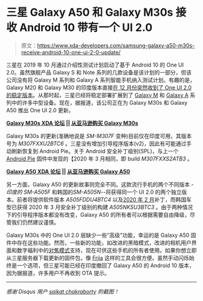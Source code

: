 # 三星 Galaxy A50 和 Galaxy M30s 接收 Android 10 带有一个 UI 2.0

> 原文：<https://www.xda-developers.com/samsung-galaxy-a50-m30s-receive-android-10-one-ui-2-0-update/>

三星在 2019 年 10 月通过介绍性测试计划启动了基于 Android 10 的 One UI 2.0。虽然旗舰产品 Galaxy S 和 Note 系列的几款设备是该计划的一部分，但该公司没有将 Galaxy M 系列和 Galaxy A 系列智能手机纳入测试计划。有趣的是，Galaxy M20 和 Galaxy M30 的印度版本直接[在 12 月份突然收到了 One UI 2.0 的稳定版本](https://www.xda-developers.com/android-10-rolling-out-samsung-galaxy-m20-galaxy-m30-india/)。从那时起，三星已经将稳定部署扩展到了 [Galaxy M](https://www.xda-developers.com/samsung-rolls-out-android-10-with-one-ui-2-0-to-the-galaxy-m40/) 和 [Galaxy A](https://www.xda-developers.com/samsung-galaxy-a40-a80-a7-2018-android-10-one-ui-2-0-rollout/) 系列中的许多中型设备。现在，据报道，该公司正在为 Galaxy M30s 和 Galaxy A50 推出 One UI 2.0 更新。

**[Galaxy M30s XDA 论坛](https://forum.xda-developers.com/galaxy-m30s) || [从亚马逊购买 Galaxy M30s](https://www.amazon.in/dp/B07HGMQX6N/?tag=xdaportalin-21)**

Galaxy M30s 的更新(准确地说是 *SM-M307F* 变种)目前仅在印度可用，其版本号为 *M307FXXU2BTC6* 。三星没有增加引导程序版本(v2)，因此有可能通过手动刷新恢复到 Android Pie。关于 Android 安全补丁级别(SPL)，与上一个 [Android Pie](https://www.xda-developers.com/tag/androidpie/) 固件中发现的【2020 年 3 月相同，即 build *M307FXXS2ATB3* 。

**[Galaxy A50 XDA 论坛](https://forum.xda-developers.com/galaxy-a50) || [从亚马逊购买 Galaxy A50](https://www.amazon.in/dp/B07KXBVLV6/?tag=xdaportalin-21)**

另一方面，Galaxy A50 的更新故事则完全不同。这款流行手机的两个不同版本 - *印度的 SM-A505F* 和韩国的*SM-A505N*--将获得同一个 UI 2.0 的两个独立版本。前者将提供软件版本 *A505FDDU4BTC4* 以及[2020 年 2 月](https://www.xda-developers.com/february-2020-android-security-patches/)补丁，而韩国车型已获得 2020 年 3 月安全补丁级别的构建 *A505NKSU3BTC3* 。由于两种情况下的引导程序版本都没有改变，Galaxy A50 的所有者可以根据需要自由降级，尽管我们仍然建议谨慎。

Galaxy M30s 中的 One UI 2.0 层缺少一些“高级”功能，幸运的是 Galaxy A50 固件中存在这些功能。然而，一些新的功能，如改进的黑暗模式，改进的相机用户界面和数字福利中的[对焦模式](https://www.xda-developers.com/focus-mode-digital-wellbeing/)支持，现在可供这些手机的所有者使用。如果你想立即从三星服务器下载更新的固件包，像 [Frija](https://forum.xda-developers.com/s10-plus/how-to/tool-frija-samsung-firmware-downloader-t3910594) 这样的工具会很方便。虽然手动闪烁始终是一个选项，但三星可能已经在印度撤回了 Galaxy A50 的 Android 10 版本，因为据报道，许多用户不再收到 OTA 提示。

* * *

*感谢 Disqus 用户 [saikat chakraborty](https://disqus.com/by/disqus_dJEuz2ti4M/) 的截图！*